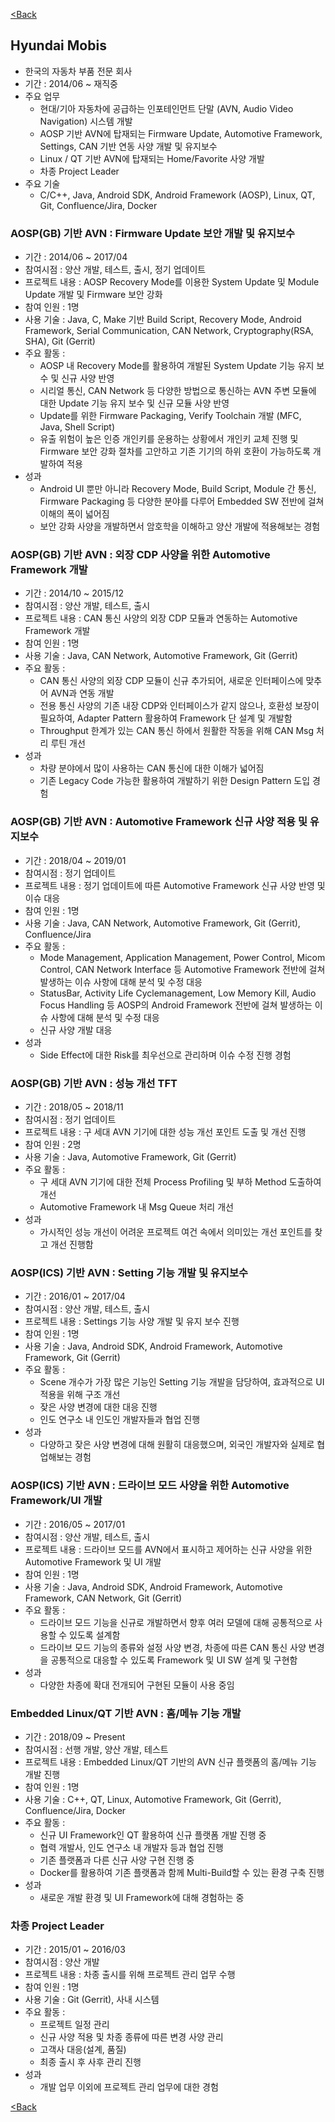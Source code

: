 [<Back](./../index)

## Hyundai Mobis ##

- 한국의 자동차 부품 전문 회사
- 기간 : 2014/06 ~ 재직중
- 주요 업무
    + 현대/기아 자동차에 공급하는 인포테인먼트 단말 (AVN, Audio Video Navigation) 시스템 개발 
    + AOSP 기반 AVN에 탑재되는 Firmware Update, Automotive Framework, Settings, CAN 기반 연동 사양 개발 및 유지보수
    + Linux / QT 기반 AVN에 탑재되는 Home/Favorite 사양 개발
    + 차종 Project Leader
- 주요 기술
    + C/C++, Java, Android SDK, Android Framework (AOSP), Linux, QT, Git, Confluence/Jira, Docker


### AOSP(GB) 기반 AVN : Firmware Update 보안 개발 및 유지보수 ###
- 기간 : 2014/06 ~ 2017/04
- 참여시점 : 양산 개발, 테스트, 출시, 정기 업데이트
- 프로젝트 내용 : AOSP Recovery Mode를 이용한 System Update 및 Module Update 개발 및 Firmware 보안 강화
- 참여 인원 : 1명
- 사용 기술 : Java, C, Make 기반 Build Script, Recovery Mode, Android Framework, Serial Communication, CAN Network, Cryptography(RSA, SHA), Git (Gerrit)
- 주요 활동 :
    + AOSP 내 Recovery Mode를 활용하여 개발된 System Update 기능 유지 보수 및 신규 사양 반영
    + 시리얼 통신, CAN Network 등 다양한 방법으로 통신하는 AVN 주변 모듈에 대한 Update 기능 유지 보수 및 신규 모듈 사양 반영
    + Update를 위한 Firmware Packaging, Verify Toolchain 개발 (MFC, Java, Shell Script)
    + 유출 위험이 높은 인증 개인키를 운용하는 상황에서 개인키 교체 진행 및 Firmware 보안 강화 절차를 고안하고 기존 기기의 하위 호환이 가능하도록 개발하여 적용
- 성과
    + Android UI 뿐만 아니라 Recovery Mode, Build Script, Module 간 통신, Firmware Packaging 등 다양한 분야를 다루어 Embedded SW 전반에 걸쳐 이해의 폭이 넓어짐
    + 보안 강화 사양을 개발하면서 암호학을 이해하고 양산 개발에 적용해보는 경험


### AOSP(GB) 기반 AVN : 외장 CDP 사양을 위한 Automotive Framework 개발 ###
- 기간 : 2014/10 ~ 2015/12
- 참여시점 : 양산 개발, 테스트, 출시
- 프로젝트 내용 : CAN 통신 사양의 외장 CDP 모듈과 연동하는 Automotive Framework 개발
- 참여 인원 : 1명
- 사용 기술 : Java, CAN Network, Automotive Framework, Git (Gerrit)
- 주요 활동 :
    + CAN 통신 사양의 외장 CDP 모듈이 신규 추가되어, 새로운 인터페이스에 맞추어 AVN과 연동 개발
    + 전용 통신 사양의 기존 내장 CDP와 인터페이스가 같지 않으나, 호환성 보장이 필요하여, Adapter Pattern 활용하여 Framework 단 설계 및 개발함
    + Throughput 한계가 있는 CAN 통신 하에서 원활한 작동을 위해 CAN Msg 처리 루틴 개선
- 성과
    + 차량 분야에서 많이 사용하는 CAN 통신에 대한 이해가 넓어짐
    + 기존 Legacy Code 가능한 활용하여 개발하기 위한 Design Pattern 도입 경험


### AOSP(GB) 기반 AVN : Automotive Framework 신규 사양 적용 및 유지보수 ###
- 기간 : 2018/04 ~ 2019/01
- 참여시점 : 정기 업데이트
- 프로젝트 내용 : 정기 업데이트에 따른 Automotive Framework 신규 사양 반영 및 이슈 대응
- 참여 인원 : 1명
- 사용 기술 : Java, CAN Network, Automotive Framework, Git (Gerrit), Confluence/Jira
- 주요 활동 :
    + Mode Management, Application Management, Power Control, Micom Control, CAN Network Interface 등 Automotive Framework 전반에 걸쳐 발생하는 이슈 사항에 대해 분석 및 수정 대응
    + StatusBar, Activity Life Cyclemanagement, Low Memory Kill, Audio Focus Handling 등 AOSP의 Android Framework 전반에 걸쳐 발생하는 이슈 사항에 대해 분석 및 수정 대응
    + 신규 사양 개발 대응
- 성과
    + Side Effect에 대한 Risk를 최우선으로 관리하며 이슈 수정 진행 경험

### AOSP(GB) 기반 AVN : 성능 개선 TFT ###
- 기간 : 2018/05 ~ 2018/11
- 참여시점 : 정기 업데이트
- 프로젝트 내용 : 구 세대 AVN 기기에 대한 성능 개선 포인트 도출 및 개선 진행
- 참여 인원 : 2명
- 사용 기술 : Java, Automotive Framework, Git (Gerrit)
- 주요 활동 :
    + 구 세대 AVN 기기에 대한 전체 Process Profiling 및 부하 Method 도출하여 개선
    + Automotive Framework 내 Msg Queue 처리 개선
- 성과
    + 가시적인 성능 개선이 어려운 프로젝트 여건 속에서 의미있는 개선 포인트를 찾고 개선 진행함

### AOSP(ICS) 기반 AVN : Setting 기능 개발 및 유지보수 ###
- 기간 : 2016/01 ~ 2017/04
- 참여시점 : 양산 개발, 테스트, 출시
- 프로젝트 내용 : Settings 기능 사양 개발 및 유지 보수 진행
- 참여 인원 : 1명
- 사용 기술 : Java, Android SDK, Android Framework, Automotive Framework, Git (Gerrit)
- 주요 활동 :
    + Scene 개수가 가장 많은 기능인 Setting 기능 개발을 담당하여, 효과적으로 UI 적용을 위해 구조 개선
    + 잦은 사양 변경에 대한 대응 진행
    + 인도 연구소 내 인도인 개발자들과 협업 진행
- 성과
    + 다양하고 잦은 사양 변경에 대해 원활히 대응했으며, 외국인 개발자와 실제로 협업해보는 경험

### AOSP(ICS) 기반 AVN : 드라이브 모드 사양을 위한 Automotive Framework/UI 개발 ###
- 기간 : 2016/05 ~ 2017/01
- 참여시점 : 양산 개발, 테스트, 출시
- 프로젝트 내용 : 드라이브 모드를 AVN에서 표시하고 제어하는 신규 사양을 위한 Automotive Framework 및 UI 개발
- 참여 인원 : 1명
- 사용 기술 : Java, Android SDK, Android Framework, Automotive Framework, CAN Network, Git (Gerrit)
- 주요 활동 :
    + 드라이브 모드 기능을 신규로 개발하면서 향후 여러 모델에 대해 공통적으로 사용할 수 있도록 설계함
    + 드라이브 모드 기능의 종류와 설정 사양 변경, 차종에 따른 CAN 통신 사양 변경을 공통적으로 대응할 수 있도록 Framework 및 UI SW 설계 및 구현함
- 성과
    + 다양한 차종에 확대 전개되어 구현된 모듈이 사용 중임

### Embedded Linux/QT 기반 AVN : 홈/메뉴 기능 개발 ###
- 기간 : 2018/09 ~ Present
- 참여시점 : 선행 개발, 양산 개발, 테스트
- 프로젝트 내용 : Embedded Linux/QT 기반의 AVN 신규 플랫폼의 홈/메뉴 기능 개발 진행
- 참여 인원 : 1명
- 사용 기술 : C++, QT, Linux, Automotive Framework, Git (Gerrit), Confluence/Jira, Docker
- 주요 활동 :
    + 신규 UI Framework인 QT 활용하여 신규 플랫폼 개발 진행 중
    + 협력 개발사, 인도 연구소 내 개발자 등과 협업 진행
    + 기존 플랫폼과 다른 신규 사양 구현 진행 중
    + Docker를 활용하여 기존 플랫폼과 함께 Multi-Build할 수 있는 환경 구축 진행
- 성과
    + 새로운 개발 환경 및 UI Framework에 대해 경험하는 중


### 차종 Project Leader ###
- 기간 : 2015/01 ~ 2016/03
- 참여시점 : 양산 개발
- 프로젝트 내용 : 차종 출시를 위해 프로젝트 관리 업무 수행
- 참여 인원 : 1명
- 사용 기술 : Git (Gerrit), 사내 시스템
- 주요 활동 :
    + 프로젝트 일정 관리
    + 신규 사양 적용 및 차종 종류에 따른 변경 사양 관리
    + 고객사 대응(설계, 품질)
    + 최종 출시 후 사후 관리 진행
- 성과
    + 개발 업무 이외에 프로젝트 관리 업무에 대한 경험

[<Back](./../index)
